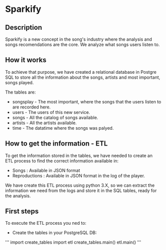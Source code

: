 # Sparkify

## Description

Sparkify is a new concept in the song's industry where the analysis and songs recomendations are the core.
We analyze what songs users listen to.

## How it works

To achieve that purpose, we have created a relational database in Postgre SQL to store all the information about the songs, artists and most important, songs played.

The tables are:
    
* songsplay - The most important, where the songs that the users listen to are recorded here.
* users - The users of this new service.
* songs - All the catalog of songs available.
* artists - All the artists available.
* time - The datatime where the songs was palyed.
    
## How to get the information - ETL

To get the information stored in the tables, we have needed to create an ETL process to find the correct information available in:

* Songs : Available in JSON format
* Reproductions : Available in JSON format in the log of the player.
    
We have create this ETL process using python 3.X, so we can extract the information we need from the logs and store it in the SQL tables, ready for the analysis.

## First steps

To execute the ETL process you ned to:

* Create the tables in your PostgreSQL DB:

'''
import create_tables
import etl
create_tables.main()
etl.main()
'''
